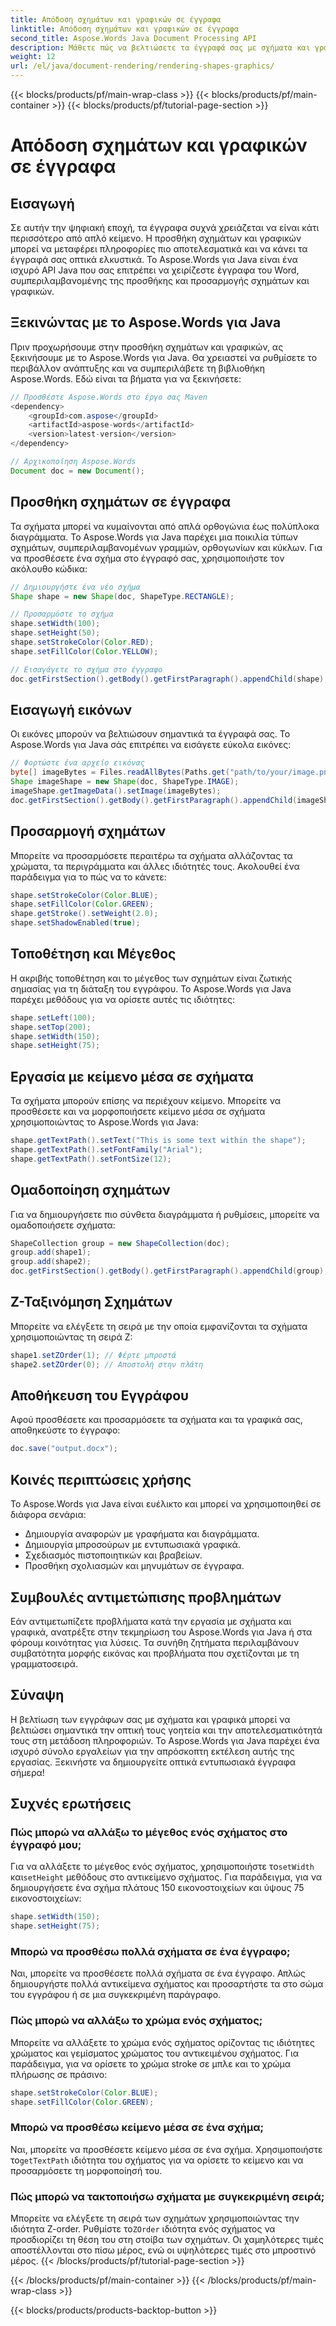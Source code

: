 ```yaml
---
title: Απόδοση σχημάτων και γραφικών σε έγγραφα
linktitle: Απόδοση σχημάτων και γραφικών σε έγγραφα
second_title: Aspose.Words Java Document Processing API
description: Μάθετε πώς να βελτιώσετε τα έγγραφά σας με σχήματα και γραφικά χρησιμοποιώντας το Aspose.Words για Java. Δημιουργήστε οπτικά εντυπωσιακό περιεχόμενο χωρίς κόπο.
weight: 12
url: /el/java/document-rendering/rendering-shapes-graphics/
---
```


{{< blocks/products/pf/main-wrap-class >}}
{{< blocks/products/pf/main-container >}}
{{< blocks/products/pf/tutorial-page-section >}}

# Απόδοση σχημάτων και γραφικών σε έγγραφα

## Εισαγωγή

Σε αυτήν την ψηφιακή εποχή, τα έγγραφα συχνά χρειάζεται να είναι κάτι περισσότερο από απλό κείμενο. Η προσθήκη σχημάτων και γραφικών μπορεί να μεταφέρει πληροφορίες πιο αποτελεσματικά και να κάνει τα έγγραφά σας οπτικά ελκυστικά. Το Aspose.Words για Java είναι ένα ισχυρό API Java που σας επιτρέπει να χειρίζεστε έγγραφα του Word, συμπεριλαμβανομένης της προσθήκης και προσαρμογής σχημάτων και γραφικών.

## Ξεκινώντας με το Aspose.Words για Java

Πριν προχωρήσουμε στην προσθήκη σχημάτων και γραφικών, ας ξεκινήσουμε με το Aspose.Words για Java. Θα χρειαστεί να ρυθμίσετε το περιβάλλον ανάπτυξης και να συμπεριλάβετε τη βιβλιοθήκη Aspose.Words. Εδώ είναι τα βήματα για να ξεκινήσετε:

```java
// Προσθέστε Aspose.Words στο έργο σας Maven
<dependency>
    <groupId>com.aspose</groupId>
    <artifactId>aspose-words</artifactId>
    <version>latest-version</version>
</dependency>

// Αρχικοποίηση Aspose.Words
Document doc = new Document();
```

## Προσθήκη σχημάτων σε έγγραφα

Τα σχήματα μπορεί να κυμαίνονται από απλά ορθογώνια έως πολύπλοκα διαγράμματα. Το Aspose.Words για Java παρέχει μια ποικιλία τύπων σχημάτων, συμπεριλαμβανομένων γραμμών, ορθογωνίων και κύκλων. Για να προσθέσετε ένα σχήμα στο έγγραφό σας, χρησιμοποιήστε τον ακόλουθο κώδικα:

```java
// Δημιουργήστε ένα νέο σχήμα
Shape shape = new Shape(doc, ShapeType.RECTANGLE);

// Προσαρμόστε το σχήμα
shape.setWidth(100);
shape.setHeight(50);
shape.setStrokeColor(Color.RED);
shape.setFillColor(Color.YELLOW);

// Εισαγάγετε το σχήμα στο έγγραφο
doc.getFirstSection().getBody().getFirstParagraph().appendChild(shape);
```

## Εισαγωγή εικόνων

Οι εικόνες μπορούν να βελτιώσουν σημαντικά τα έγγραφά σας. Το Aspose.Words για Java σάς επιτρέπει να εισάγετε εύκολα εικόνες:

```java
// Φορτώστε ένα αρχείο εικόνας
byte[] imageBytes = Files.readAllBytes(Paths.get("path/to/your/image.png"));
Shape imageShape = new Shape(doc, ShapeType.IMAGE);
imageShape.getImageData().setImage(imageBytes);
doc.getFirstSection().getBody().getFirstParagraph().appendChild(imageShape);
```

## Προσαρμογή σχημάτων

Μπορείτε να προσαρμόσετε περαιτέρω τα σχήματα αλλάζοντας τα χρώματα, τα περιγράμματα και άλλες ιδιότητές τους. Ακολουθεί ένα παράδειγμα για το πώς να το κάνετε:

```java
shape.setStrokeColor(Color.BLUE);
shape.setFillColor(Color.GREEN);
shape.getStroke().setWeight(2.0);
shape.setShadowEnabled(true);
```

## Τοποθέτηση και Μέγεθος

Η ακριβής τοποθέτηση και το μέγεθος των σχημάτων είναι ζωτικής σημασίας για τη διάταξη του εγγράφου. Το Aspose.Words για Java παρέχει μεθόδους για να ορίσετε αυτές τις ιδιότητες:

```java
shape.setLeft(100);
shape.setTop(200);
shape.setWidth(150);
shape.setHeight(75);
```

## Εργασία με κείμενο μέσα σε σχήματα

Τα σχήματα μπορούν επίσης να περιέχουν κείμενο. Μπορείτε να προσθέσετε και να μορφοποιήσετε κείμενο μέσα σε σχήματα χρησιμοποιώντας το Aspose.Words για Java:

```java
shape.getTextPath().setText("This is some text within the shape");
shape.getTextPath().setFontFamily("Arial");
shape.getTextPath().setFontSize(12);
```

## Ομαδοποίηση σχημάτων

Για να δημιουργήσετε πιο σύνθετα διαγράμματα ή ρυθμίσεις, μπορείτε να ομαδοποιήσετε σχήματα:

```java
ShapeCollection group = new ShapeCollection(doc);
group.add(shape1);
group.add(shape2);
doc.getFirstSection().getBody().getFirstParagraph().appendChild(group);
```

## Ζ-Ταξινόμηση Σχημάτων

Μπορείτε να ελέγξετε τη σειρά με την οποία εμφανίζονται τα σχήματα χρησιμοποιώντας τη σειρά Z:

```java
shape1.setZOrder(1); // Φέρτε μπροστά
shape2.setZOrder(0); // Αποστολή στην πλάτη
```

## Αποθήκευση του Εγγράφου

Αφού προσθέσετε και προσαρμόσετε τα σχήματα και τα γραφικά σας, αποθηκεύστε το έγγραφο:

```java
doc.save("output.docx");
```

## Κοινές περιπτώσεις χρήσης

Το Aspose.Words για Java είναι ευέλικτο και μπορεί να χρησιμοποιηθεί σε διάφορα σενάρια:

- Δημιουργία αναφορών με γραφήματα και διαγράμματα.
- Δημιουργία μπροσούρων με εντυπωσιακά γραφικά.
- Σχεδιασμός πιστοποιητικών και βραβείων.
- Προσθήκη σχολιασμών και μηνυμάτων σε έγγραφα.

## Συμβουλές αντιμετώπισης προβλημάτων

Εάν αντιμετωπίζετε προβλήματα κατά την εργασία με σχήματα και γραφικά, ανατρέξτε στην τεκμηρίωση του Aspose.Words για Java ή στα φόρουμ κοινότητας για λύσεις. Τα συνήθη ζητήματα περιλαμβάνουν συμβατότητα μορφής εικόνας και προβλήματα που σχετίζονται με τη γραμματοσειρά.

## Σύναψη

Η βελτίωση των εγγράφων σας με σχήματα και γραφικά μπορεί να βελτιώσει σημαντικά την οπτική τους γοητεία και την αποτελεσματικότητά τους στη μετάδοση πληροφοριών. Το Aspose.Words για Java παρέχει ένα ισχυρό σύνολο εργαλείων για την απρόσκοπτη εκτέλεση αυτής της εργασίας. Ξεκινήστε να δημιουργείτε οπτικά εντυπωσιακά έγγραφα σήμερα!

## Συχνές ερωτήσεις

### Πώς μπορώ να αλλάξω το μέγεθος ενός σχήματος στο έγγραφό μου;

 Για να αλλάξετε το μέγεθος ενός σχήματος, χρησιμοποιήστε το`setWidth` και`setHeight` μεθόδους στο αντικείμενο σχήματος. Για παράδειγμα, για να δημιουργήσετε ένα σχήμα πλάτους 150 εικονοστοιχείων και ύψους 75 εικονοστοιχείων:

```java
shape.setWidth(150);
shape.setHeight(75);
```

### Μπορώ να προσθέσω πολλά σχήματα σε ένα έγγραφο;

Ναι, μπορείτε να προσθέσετε πολλά σχήματα σε ένα έγγραφο. Απλώς δημιουργήστε πολλά αντικείμενα σχήματος και προσαρτήστε τα στο σώμα του εγγράφου ή σε μια συγκεκριμένη παράγραφο.

### Πώς μπορώ να αλλάξω το χρώμα ενός σχήματος;

Μπορείτε να αλλάξετε το χρώμα ενός σχήματος ορίζοντας τις ιδιότητες χρώματος και γεμίσματος χρώματος του αντικειμένου σχήματος. Για παράδειγμα, για να ορίσετε το χρώμα stroke σε μπλε και το χρώμα πλήρωσης σε πράσινο:

```java
shape.setStrokeColor(Color.BLUE);
shape.setFillColor(Color.GREEN);
```

### Μπορώ να προσθέσω κείμενο μέσα σε ένα σχήμα;

 Ναι, μπορείτε να προσθέσετε κείμενο μέσα σε ένα σχήμα. Χρησιμοποιήστε το`getTextPath` ιδιότητα του σχήματος για να ορίσετε το κείμενο και να προσαρμόσετε τη μορφοποίησή του.

### Πώς μπορώ να τακτοποιήσω σχήματα με συγκεκριμένη σειρά;

 Μπορείτε να ελέγξετε τη σειρά των σχημάτων χρησιμοποιώντας την ιδιότητα Z-order. Ρυθμίστε το`ZOrder` ιδιότητα ενός σχήματος να προσδιορίζει τη θέση του στη στοίβα των σχημάτων. Οι χαμηλότερες τιμές αποστέλλονται στο πίσω μέρος, ενώ οι υψηλότερες τιμές στο μπροστινό μέρος.
{{< /blocks/products/pf/tutorial-page-section >}}

{{< /blocks/products/pf/main-container >}}
{{< /blocks/products/pf/main-wrap-class >}}

{{< blocks/products/products-backtop-button >}}
